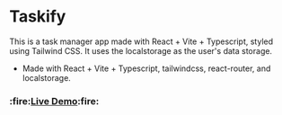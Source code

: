 # Taskify

This is a task manager app made with React + Vite + Typescript, styled using Tailwind CSS. It uses the localstorage as the user's data storage.
- Made with React + Vite + Typescript, tailwindcss, react-router, and localstorage.

<h3>:fire:<a href="https://srk-taskify.netlify.app/" target="_blank"><b>Live Demo</b></a>:fire:</h3>
